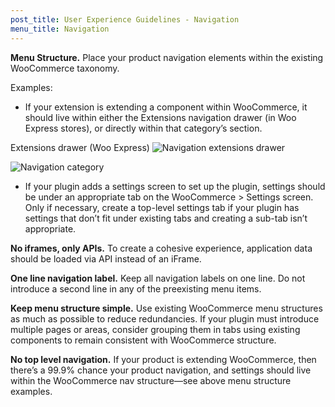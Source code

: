 ```yaml
---
post_title: User Experience Guidelines - Navigation
menu_title: Navigation
---
```


**Menu Structure.** Place your product navigation elements within the existing WooCommerce taxonomy.

Examples:

- If your extension is extending a component within WooCommerce, it should live within either the Extensions navigation drawer (in Woo Express stores), or directly within that category’s section.

Extensions drawer (Woo Express)
![Navigation extensions drawer](https://woo-docs-multi-com.go-vip.net/docs/wp-content/uploads/sites/3/2024/01/Image-1224x572-1.png)

![Navigation category](https://woo-docs-multi-com.go-vip.net/docs/wp-content/uploads/sites/3/2024/01/Image-1242x764-1.png)

- If your plugin adds a settings screen to set up the plugin, settings should be under an appropriate tab on the WooCommerce > Settings screen. Only if necessary, create a top-level settings tab if your plugin has settings that don’t fit under existing tabs and creating a sub-tab isn’t appropriate.

**No iframes, only APIs.** To create a cohesive experience, application data should be loaded via API instead of an iFrame.

**One line navigation label.** Keep all navigation labels on one line. Do not introduce a second line in any of the preexisting menu items.

**Keep menu structure simple.** Use existing WooCommerce menu structures as much as possible to reduce redundancies. If your plugin must introduce multiple pages or areas, consider grouping them in tabs using existing components to remain consistent with WooCommerce structure. 

**No top level navigation.** If your product is extending WooCommerce, then there’s a 99.9% chance your product navigation, and settings should live within the WooCommerce nav structure—see above menu structure examples.
